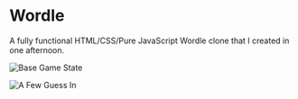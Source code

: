 # Wordle

A fully functional HTML/CSS/Pure JavaScript Wordle clone that I created in one afternoon.

![Base Game State](https://i.imgur.com/TKlkwPI.png)

![A Few Guess In](https://i.imgur.com/xaZ9ZFV.png)
